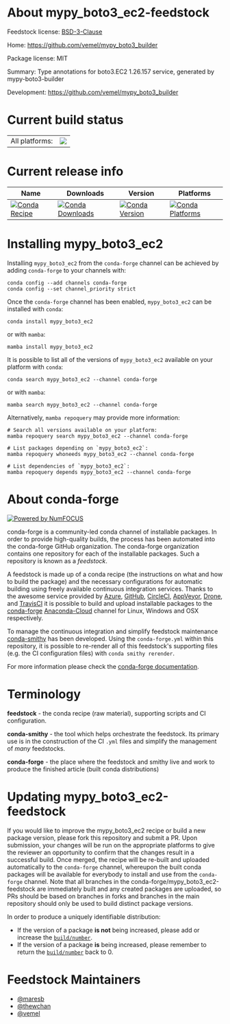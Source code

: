 About mypy_boto3_ec2-feedstock
==============================

Feedstock license: [BSD-3-Clause](https://github.com/conda-forge/mypy_boto3_ec2-feedstock/blob/main/LICENSE.txt)

Home: https://github.com/vemel/mypy_boto3_builder

Package license: MIT

Summary: Type annotations for boto3.EC2 1.26.157 service, generated by mypy-boto3-builder

Development: https://github.com/vemel/mypy_boto3_builder

Current build status
====================


<table><tr><td>All platforms:</td>
    <td>
      <a href="https://dev.azure.com/conda-forge/feedstock-builds/_build/latest?definitionId=12744&branchName=main">
        <img src="https://dev.azure.com/conda-forge/feedstock-builds/_apis/build/status/mypy_boto3_ec2-feedstock?branchName=main">
      </a>
    </td>
  </tr>
</table>

Current release info
====================

| Name | Downloads | Version | Platforms |
| --- | --- | --- | --- |
| [![Conda Recipe](https://img.shields.io/badge/recipe-mypy_boto3_ec2-green.svg)](https://anaconda.org/conda-forge/mypy_boto3_ec2) | [![Conda Downloads](https://img.shields.io/conda/dn/conda-forge/mypy_boto3_ec2.svg)](https://anaconda.org/conda-forge/mypy_boto3_ec2) | [![Conda Version](https://img.shields.io/conda/vn/conda-forge/mypy_boto3_ec2.svg)](https://anaconda.org/conda-forge/mypy_boto3_ec2) | [![Conda Platforms](https://img.shields.io/conda/pn/conda-forge/mypy_boto3_ec2.svg)](https://anaconda.org/conda-forge/mypy_boto3_ec2) |

Installing mypy_boto3_ec2
=========================

Installing `mypy_boto3_ec2` from the `conda-forge` channel can be achieved by adding `conda-forge` to your channels with:

```
conda config --add channels conda-forge
conda config --set channel_priority strict
```

Once the `conda-forge` channel has been enabled, `mypy_boto3_ec2` can be installed with `conda`:

```
conda install mypy_boto3_ec2
```

or with `mamba`:

```
mamba install mypy_boto3_ec2
```

It is possible to list all of the versions of `mypy_boto3_ec2` available on your platform with `conda`:

```
conda search mypy_boto3_ec2 --channel conda-forge
```

or with `mamba`:

```
mamba search mypy_boto3_ec2 --channel conda-forge
```

Alternatively, `mamba repoquery` may provide more information:

```
# Search all versions available on your platform:
mamba repoquery search mypy_boto3_ec2 --channel conda-forge

# List packages depending on `mypy_boto3_ec2`:
mamba repoquery whoneeds mypy_boto3_ec2 --channel conda-forge

# List dependencies of `mypy_boto3_ec2`:
mamba repoquery depends mypy_boto3_ec2 --channel conda-forge
```


About conda-forge
=================

[![Powered by
NumFOCUS](https://img.shields.io/badge/powered%20by-NumFOCUS-orange.svg?style=flat&colorA=E1523D&colorB=007D8A)](https://numfocus.org)

conda-forge is a community-led conda channel of installable packages.
In order to provide high-quality builds, the process has been automated into the
conda-forge GitHub organization. The conda-forge organization contains one repository
for each of the installable packages. Such a repository is known as a *feedstock*.

A feedstock is made up of a conda recipe (the instructions on what and how to build
the package) and the necessary configurations for automatic building using freely
available continuous integration services. Thanks to the awesome service provided by
[Azure](https://azure.microsoft.com/en-us/services/devops/), [GitHub](https://github.com/),
[CircleCI](https://circleci.com/), [AppVeyor](https://www.appveyor.com/),
[Drone](https://cloud.drone.io/welcome), and [TravisCI](https://travis-ci.com/)
it is possible to build and upload installable packages to the
[conda-forge](https://anaconda.org/conda-forge) [Anaconda-Cloud](https://anaconda.org/)
channel for Linux, Windows and OSX respectively.

To manage the continuous integration and simplify feedstock maintenance
[conda-smithy](https://github.com/conda-forge/conda-smithy) has been developed.
Using the ``conda-forge.yml`` within this repository, it is possible to re-render all of
this feedstock's supporting files (e.g. the CI configuration files) with ``conda smithy rerender``.

For more information please check the [conda-forge documentation](https://conda-forge.org/docs/).

Terminology
===========

**feedstock** - the conda recipe (raw material), supporting scripts and CI configuration.

**conda-smithy** - the tool which helps orchestrate the feedstock.
                   Its primary use is in the construction of the CI ``.yml`` files
                   and simplify the management of *many* feedstocks.

**conda-forge** - the place where the feedstock and smithy live and work to
                  produce the finished article (built conda distributions)


Updating mypy_boto3_ec2-feedstock
=================================

If you would like to improve the mypy_boto3_ec2 recipe or build a new
package version, please fork this repository and submit a PR. Upon submission,
your changes will be run on the appropriate platforms to give the reviewer an
opportunity to confirm that the changes result in a successful build. Once
merged, the recipe will be re-built and uploaded automatically to the
`conda-forge` channel, whereupon the built conda packages will be available for
everybody to install and use from the `conda-forge` channel.
Note that all branches in the conda-forge/mypy_boto3_ec2-feedstock are
immediately built and any created packages are uploaded, so PRs should be based
on branches in forks and branches in the main repository should only be used to
build distinct package versions.

In order to produce a uniquely identifiable distribution:
 * If the version of a package **is not** being increased, please add or increase
   the [``build/number``](https://docs.conda.io/projects/conda-build/en/latest/resources/define-metadata.html#build-number-and-string).
 * If the version of a package **is** being increased, please remember to return
   the [``build/number``](https://docs.conda.io/projects/conda-build/en/latest/resources/define-metadata.html#build-number-and-string)
   back to 0.

Feedstock Maintainers
=====================

* [@maresb](https://github.com/maresb/)
* [@thewchan](https://github.com/thewchan/)
* [@vemel](https://github.com/vemel/)

